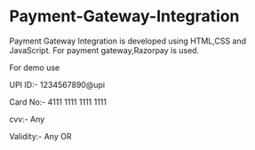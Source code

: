 # Payment-Gateway-Integration
Payment Gateway Integration is developed using HTML,CSS and JavaScript. For payment gateway,Razorpay is used.

For demo use

UPI ID:- 1234567890@upi

Card No:- 4111 1111 1111 1111

cvv:- Any

Validity:- Any OR



